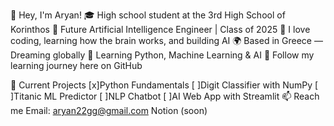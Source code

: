 👋 Hey, I'm Aryan!
🎓 High school student at the 3rd High School of Korinthos
🚀 Future Artificial Intelligence Engineer | Class of 2025 🧠 I love coding, learning how the brain works, and building AI
🌍 Based in Greece — Dreaming globally
📘 Learning Python, Machine Learning & AI
🔗 Follow my learning journey here on GitHub

🚧 Current Projects
[x]Python Fundamentals
[ ]Digit Classifier with NumPy
[ ]Titanic ML Predictor
[ ]NLP Chatbot
[ ]AI Web App with Streamlit
📫 Reach me
Email: aryan22gg@gmail.com
Notion (soon)
